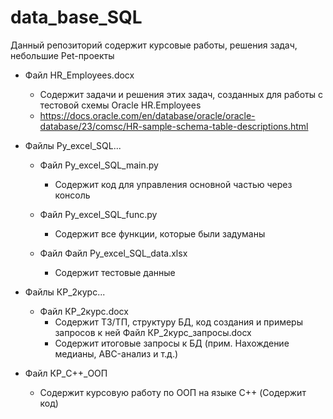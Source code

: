 # data_base_SQL
Данный репозиторий содержит курсовые работы, решения задач, небольшие Pet-проекты
- Файл HR_Employees.docx
  - Содержит задачи и решения этих задач, созданных для работы с тестовой схемы Oracle HR.Employees
  - https://docs.oracle.com/en/database/oracle/oracle-database/23/comsc/HR-sample-schema-table-descriptions.html

- Файлы Py_excel_SQL...
  - Файл Py_excel_SQL_main.py
      - Содержит код для управления основной частью через консоль
  
  - Файл Py_excel_SQL_func.py
      - Содержит все функции, которые были задуманы
  
  - Файл Файл Py_excel_SQL_data.xlsx
      - Содержит тестовые данные

- Файлы КР_2курс...
  - Файл КР_2курс.docx
      - Содержит ТЗ/ТП, структуру БД, код создания и примеры запросов к ней
   Файл КР_2курс_запросы.docx
      - Содержит итоговые запросы к БД (прим. Нахождение медианы, ABC-анализ и т.д.)

- Файл КР_C++_ООП
    - Содержит курсовую работу по ООП на языке C++ (Содержит код)
